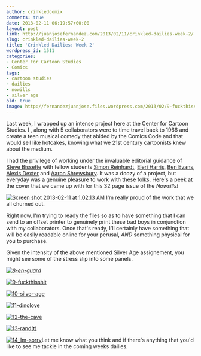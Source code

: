 ```yaml
---
author: crinkledcomix
comments: true
date: 2013-02-11 06:19:57+00:00
layout: post
link: http://juanjosefernandez.com/2013/02/11/crinkled-dailies-week-2/
slug: crinkled-dailies-week-2
title: 'Crinkled Dailies: Week 2'
wordpress_id: 1511
categories:
- Center For Cartoon Studies
- Comics
tags:
- cartoon studies
- dailies
- nowills
- silver age
old: true
image: http://fernandezjuanjose.files.wordpress.com/2013/02/9-fuckthisshit.gif
---
```


Last week, I wrapped up an intense project here at the Center for Cartoon Studies. I , along with 5 collaborators were to time travel back to 1966 and create a teen musical comedy that abided by the Comics Code and that would sell like hotcakes, knowing what we 21st century cartoonists knew about the medium.

I had the privilege of working under the invaluable editorial guidance of [Steve Bissette](http://srbissette.com/) with fellow students [Simon Reinhardt](http://simonmreinhardt.tumblr.com/comics), [Eleri Harris,](http://elerimai.com/) [Ben Evans](http://benkevans.tumblr.com/), [Alexis Dexter](http://lexxidexter.tumblr.com/) and [Aaron Shrewsbury](http://www.comicartfans.com/gallerydetail.asp?gcat=29924). It was a doozy of a project, but everyday was a genuine pleasure to work with these folks. Here's a peek at the cover that we came up with for this 32 page issue of the _Nowsills!_


[![Screen shot 2013-02-11 at 1.02.13 AM](http://fernandezjuanjose.files.wordpress.com/2013/02/screen-shot-2013-02-11-at-1-02-13-am.png)](http://fernandezjuanjose.files.wordpress.com/2013/02/screen-shot-2013-02-11-at-1-02-13-am.png)
I'm really proud of the work that we all churned out.


Right now, I'm trying to ready the files so as to have something that I can send to an offset printer to genuinely print these bad boys in conjunction with my collaborators. Once that's ready, I'll certainly have something that will be easily readable online for your perusal, _AND_ something physical for you to purchase.

Given the intensity of the above mentioned Silver Age assignement, you might see some of the stress slip into some panels.

_[![8-en-guard](http://fernandezjuanjose.files.wordpress.com/2013/02/8-en-guard.gif)](http://fernandezjuanjose.files.wordpress.com/2013/02/8-en-guard.gif)_

[![9-fuckthisshit](http://fernandezjuanjose.files.wordpress.com/2013/02/9-fuckthisshit.gif)](http://fernandezjuanjose.files.wordpress.com/2013/02/9-fuckthisshit.gif)

[![10-silver-age](http://fernandezjuanjose.files.wordpress.com/2013/02/10-silver-age.gif)](http://fernandezjuanjose.files.wordpress.com/2013/02/10-silver-age.gif)

[![11-dinolove](http://fernandezjuanjose.files.wordpress.com/2013/02/11-dinolove.gif)](http://fernandezjuanjose.files.wordpress.com/2013/02/11-dinolove.gif)

[![12-the-cave](http://fernandezjuanjose.files.wordpress.com/2013/02/12-the-cave.gif)](http://fernandezjuanjose.files.wordpress.com/2013/02/12-the-cave.gif)

[![13-rand(t)](http://fernandezjuanjose.files.wordpress.com/2013/02/13-randt.gif)](http://fernandezjuanjose.files.wordpress.com/2013/02/13-randt.gif)

[![14_Im-sorry](http://fernandezjuanjose.files.wordpress.com/2013/02/14_im-sorry.gif)](http://fernandezjuanjose.files.wordpress.com/2013/02/14_im-sorry.gif)Let me know what you think and if there's anything that you'd like to see me tackle in the coming weeks dailies.
